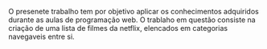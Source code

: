 O presenete trabalho tem por objetivo aplicar os conhecimentos adquiridos durante as aulas de programação web.
O trablaho em questão consiste na criação de uma lista de filmes da netflix, elencados em categorias navegaveis entre si.
